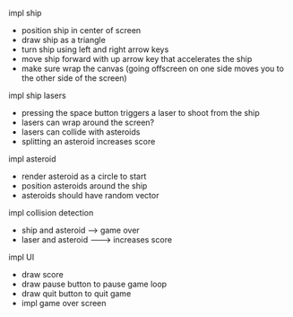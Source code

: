 
impl ship
- position ship in center of screen
- draw ship as a triangle
- turn ship using left and right arrow keys
- move ship forward with up arrow key that accelerates the ship
- make sure wrap the canvas (going offscreen on one side moves you to the other side of the screen)

impl ship lasers
- pressing the space button triggers a laser to shoot from the ship
- lasers can wrap around the screen?
- lasers can collide with asteroids
- splitting an asteroid increases score

impl asteroid
- render asteroid as a circle to start
- position asteroids around the ship
- asteroids should have random vector

impl collision detection
- ship and asteroid --> game over
- laser and asteroid ---> increases score

impl UI
- draw score
- draw pause button to pause game loop
- draw quit button to quit game
- impl game over screen
